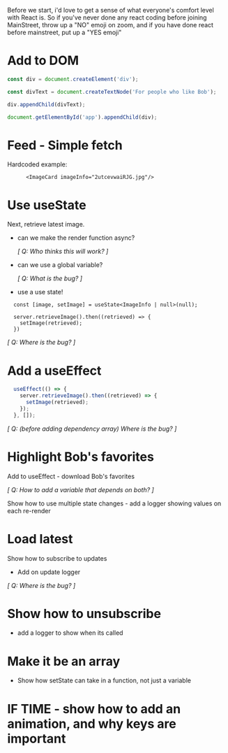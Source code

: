 Before we start, i'd love to get a sense of what everyone's comfort level with React is. So if you've never done any
react coding before joining MainStreet, throw up a "NO" emoji on zoom, and if you have done react before mainstreet, put
up a "YES emoji"

# Add to DOM

```javascript
const div = document.createElement('div');
```

```javascript
const divText = document.createTextNode('For people who like Bob');
```

```javascript
div.appendChild(divText);
```

```javascript
document.getElementById('app').appendChild(div);
```

# Feed - Simple fetch

Hardcoded example:

```tsx
      <ImageCard imageInfo="2utcevwaiRJG.jpg"/>
```

# Use useState

Next, retrieve latest image.
- can we make the render function async?

    _[ Q: Who thinks this will work? ]_
- can we use a global variable?

    _[ Q: What is the bug? ]_
- use a use state!

```tsx
  const [image, setImage] = useState<ImageInfo | null>(null);

  server.retrieveImage().then((retrieved) => {
    setImage(retrieved);
  })
```

_[ Q: Where is the bug? ]_


# Add a useEffect
```typescript
  useEffect(() => {
    server.retrieveImage().then((retrieved) => {
      setImage(retrieved);
    });
  }, []);
```

_[ Q: (before adding dependency array) Where is the bug? ]_

# Highlight Bob's favorites
Add to useEffect - download Bob's favorites

_[ Q: How to add a variable that depends on both? ]_

Show how to use multiple state changes - add a logger showing values on each re-render

# Load latest
Show how to subscribe to updates
- Add on update logger

_[ Q: Where is the bug? ]_

# Show how to unsubscribe
- add a logger to show when its called

# Make it be an array
- Show how setState can take in a function, not just a variable

# IF TIME - show how to add an animation, and why keys are important


